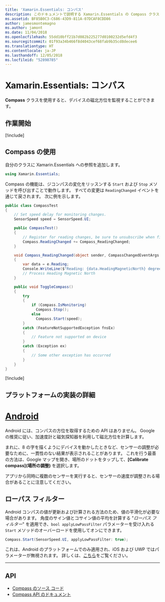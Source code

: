 ```yaml
---
title: 'Xamarin.Essentials: コンパス'
description: このドキュメントで説明する Xamarin.Essentials の Compass クラスを使用すると、デバイスの磁北方位を監視することができます。
ms.assetid: BF85B0C3-C686-43D9-811A-07DCAF8CDD86
author: jamesmontemagno
ms.author: jamont
ms.date: 11/04/2018
ms.openlocfilehash: 55dd10bff21b7d082b225277d0100232d5efd4f3
ms.sourcegitcommit: 01f93a34b466f8d4043cef68fab9b35cd8decee6
ms.translationtype: HT
ms.contentlocale: ja-JP
ms.lasthandoff: 12/05/2018
ms.locfileid: "52898785"
---
```

# <a name="xamarinessentials-compass"></a>Xamarin.Essentials: コンパス

**Compass** クラスを使用すると、デバイスの磁北方位を監視することができます。

## <a name="get-started"></a>作業開始

[!include[](~/essentials/includes/get-started.md)]

## <a name="using-compass"></a>Compass の使用

自分のクラスに Xamarin.Essentials への参照を追加します。

```csharp
using Xamarin.Essentials;
```

Compass の機能は、ジコンパスの変化をリッスンする `Start` および `Stop` メソッドを呼び出すことで動作します。 すべての変更は `ReadingChanged` イベントを通じて戻されます。 次に例を示します。

```csharp
public class CompassTest
{
    // Set speed delay for monitoring changes.
    SensorSpeed speed = SensorSpeed.UI;

    public CompassTest()
    {
        // Register for reading changes, be sure to unsubscribe when finished
        Compass.ReadingChanged += Compass_ReadingChanged;
    }

    void Compass_ReadingChanged(object sender, CompassChangedEventArgs e)
    {
        var data = e.Reading;
        Console.WriteLine($"Reading: {data.HeadingMagneticNorth} degrees");
        // Process Heading Magnetic North
    }

    public void ToggleCompass()
    {
        try
        {
            if (Compass.IsMonitoring)
              Compass.Stop();
            else
              Compass.Start(speed);
        }
        catch (FeatureNotSupportedException fnsEx)
        {
            // Feature not supported on device
        }
        catch (Exception ex)
        {
            // Some other exception has occurred
        }
    }
}
```

[!include[](~/essentials/includes/sensor-speed.md)]

## <a name="platform-implementation-specifics"></a>プラットフォームの実装の詳細

# <a name="androidtabandroid"></a>[Android](#tab/android)

Android には、コンパスの方位を取得するための API はありません。 Google の推奨に従い、加速度計と磁気探知器を利用して磁北方位を計算します。

まれに、8 の字を描くようにデバイスを動かしたときなど、センサーの調整が必要なために、一貫性のない結果が表示されることがあります。 これを行う最善の方法は、Google マップを開き、場所のドットをタップして、**[Calibrate compass]\(場所の調整\)** を選択します。

アプリから同時に複数のセンサーを実行すると、センサーの速度が調整される場合があることに注意してください。

## <a name="low-pass-filter"></a>ローパス フィルター

Android コンパスの値が更新および計算される方法のため、値の平滑化が必要な場合があります。 角度のサイン値とコサイン値の平均を計算する "_ローパス フィルター_" を適用でき、`bool applyLowPassFilter` パラメーターを受け入れる `Start` メソッドのオーバーロードを使用してオンにできます。

```csharp
Compass.Start(SensorSpeed.UI, applyLowPassFilter: true);
```

これは、Android のプラットフォームでのみ適用され、iOS および UWP ではパラメーターが無視されます。  詳しくは、[こちら](https://github.com/xamarin/Essentials/pull/354#issuecomment-405316860)をご覧ください。

--------------

## <a name="api"></a>API

- [Compass のソース コード](https://github.com/xamarin/Essentials/tree/master/Xamarin.Essentials/Compass)
- [Compass API のドキュメント](xref:Xamarin.Essentials.Compass)
